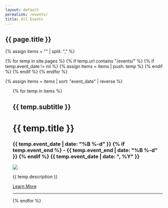 ```yaml
---
layout: default
permalink: /events/
title: All Events
---
```


<h2 class='page-title'>{{ page.title }}</h2>


{% assign items = "" | split: "," %}

{% for temp in site.pages %}
    {% if temp.url contains "/events/" %}
        {% if temp.event_date != nil %}
            {% assign items = items | push: temp %}
        {% endif %}
    {% endif %}
{% endfor %}

{% assign items = items | sort: "event_date" | reverse %}

<ul>
    {% for temp in items %}
    <div class='event-blog'>
        <div>
            <h2>{{ temp.subtitle }}</h2>
            <h1 class='event-title'>{{ temp.title }}</h1>
            <h3 class='event-start'>
                <time datetime='{{ temp.event_date | date_to_xmlschema }}'>
                    {{ temp.event_date | date: "%B %-d" }}
                </time>
                {% if temp.event_end %}
                    <time datetime='{{ temp.publish_date | date_to_xmlschema }}'> -
                        {{ temp.event_end | date: "%B %-d" }}
                    </time>
                {% endif %}
                <time datetime='{{ temp.event_date | date_to_xmlschema }}'>
                    {{ temp.event_date | date: ", %Y" }}
                </time>
            </h3>
        </div>
        <img src="{{ temp.featured_image | absolute_url }}">
        <p>{{ temp.description }}</p>
        <a href="{{ temp.url | relative_url }}" class="carousel-item__btn">Learn More</a>
    </div>
    <hr>
    {% endfor %}
</ul>

